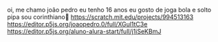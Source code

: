 oi, me chamo joão pedro
eu tenho 16 anos
eu gosto de joga bola 
e solto pipa 
sou corinthiano🦅
https://scratch.mit.edu/projects/994513163
https://editor.p5js.org/joaopedro.0/full/XGul1tC3e
https://editor.p5js.org/aluno-alura-start/full/j1iSeKBmJ
